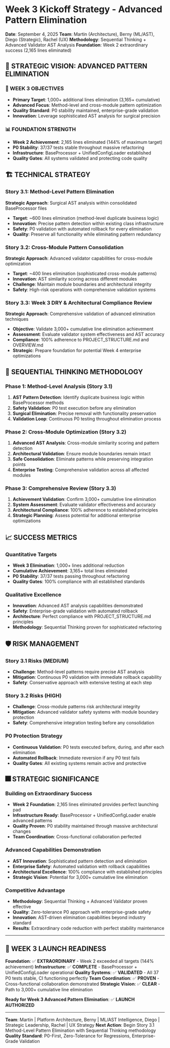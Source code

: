 # Week 3 Kickoff Strategy - Advanced Pattern Elimination

**Date**: September 4, 2025
**Team**: Martin (Architecture), Berny (ML/AST), Diego (Strategic), Rachel (UX)
**Methodology**: Sequential Thinking + Advanced Validator AST Analysis
**Foundation**: Week 2 extraordinary success (2,165 lines eliminated)

## 🚀 **STRATEGIC VISION: ADVANCED PATTERN ELIMINATION**

### **🎯 WEEK 3 OBJECTIVES**
- **Primary Target**: 1,000+ additional lines elimination (3,165+ cumulative)
- **Advanced Focus**: Method-level and cross-module pattern optimization
- **Quality Standard**: P0 stability maintained, enterprise-grade validation
- **Innovation**: Leverage sophisticated AST analysis for surgical precision

### **📊 FOUNDATION STRENGTH**
- **Week 2 Achievement**: 2,165 lines eliminated (144% of maximum target)
- **P0 Stability**: 37/37 tests stable throughout massive refactoring
- **Infrastructure**: BaseProcessor + UnifiedConfigLoader established
- **Quality Gates**: All systems validated and protecting code quality

## 🏗️ **TECHNICAL STRATEGY**

### **Story 3.1: Method-Level Pattern Elimination**
**Strategic Approach**: Surgical AST analysis within consolidated BaseProcessor files
- **Target**: ~600 lines elimination (method-level duplicate business logic)
- **Innovation**: Precise pattern detection within existing class infrastructure
- **Safety**: P0 validation with automated rollback for every elimination
- **Quality**: Preserve all functionality while eliminating pattern redundancy

### **Story 3.2: Cross-Module Pattern Consolidation**
**Strategic Approach**: Advanced validator capabilities for cross-module optimization
- **Target**: ~400 lines elimination (sophisticated cross-module patterns)
- **Innovation**: AST similarity scoring across different modules
- **Challenge**: Maintain module boundaries and architectural integrity
- **Safety**: High-risk operations with comprehensive validation systems

### **Story 3.3: Week 3 DRY & Architectural Compliance Review**
**Strategic Approach**: Comprehensive validation of advanced elimination techniques
- **Objective**: Validate 3,000+ cumulative line elimination achievement
- **Assessment**: Evaluate validator system effectiveness and AST accuracy
- **Compliance**: 100% adherence to PROJECT_STRUCTURE.md and OVERVIEW.md
- **Strategic**: Prepare foundation for potential Week 4 enterprise optimizations

## 🧠 **SEQUENTIAL THINKING METHODOLOGY**

### **Phase 1: Method-Level Analysis (Story 3.1)**
1. **AST Pattern Detection**: Identify duplicate business logic within BaseProcessor methods
2. **Safety Validation**: P0 test execution before any elimination
3. **Surgical Elimination**: Precise removal with functionality preservation
4. **Validation Loop**: Continuous P0 testing throughout elimination process

### **Phase 2: Cross-Module Optimization (Story 3.2)**
1. **Advanced AST Analysis**: Cross-module similarity scoring and pattern detection
2. **Architectural Validation**: Ensure module boundaries remain intact
3. **Safe Consolidation**: Eliminate patterns while preserving integration points
4. **Enterprise Testing**: Comprehensive validation across all affected modules

### **Phase 3: Comprehensive Review (Story 3.3)**
1. **Achievement Validation**: Confirm 3,000+ cumulative line elimination
2. **System Assessment**: Evaluate validator effectiveness and accuracy
3. **Architectural Compliance**: 100% adherence to established principles
4. **Strategic Planning**: Assess potential for additional enterprise optimizations

## 📈 **SUCCESS METRICS**

### **Quantitative Targets**
- **Week 3 Elimination**: 1,000+ lines additional reduction
- **Cumulative Achievement**: 3,165+ total lines eliminated
- **P0 Stability**: 37/37 tests passing throughout refactoring
- **Quality Gates**: 100% compliance with all established standards

### **Qualitative Excellence**
- **Innovation**: Advanced AST analysis capabilities demonstrated
- **Safety**: Enterprise-grade validation with automated rollback
- **Architecture**: Perfect compliance with PROJECT_STRUCTURE.md principles
- **Methodology**: Sequential Thinking proven for sophisticated refactoring

## 🛡️ **RISK MANAGEMENT**

### **Story 3.1 Risks (MEDIUM)**
- **Challenge**: Method-level patterns require precise AST analysis
- **Mitigation**: Continuous P0 validation with immediate rollback capability
- **Safety**: Conservative approach with extensive testing at each step

### **Story 3.2 Risks (HIGH)**
- **Challenge**: Cross-module patterns risk architectural integrity
- **Mitigation**: Advanced validator safety systems with module boundary protection
- **Safety**: Comprehensive integration testing before any consolidation

### **P0 Protection Strategy**
- **Continuous Validation**: P0 tests executed before, during, and after each elimination
- **Automated Rollback**: Immediate reversion if any P0 test fails
- **Quality Gates**: All existing systems remain active and protective

## 🎆 **STRATEGIC SIGNIFICANCE**

### **Building on Extraordinary Success**
- **Week 2 Foundation**: 2,165 lines eliminated provides perfect launching pad
- **Infrastructure Ready**: BaseProcessor + UnifiedConfigLoader enable advanced patterns
- **Quality Proven**: P0 stability maintained through massive architectural changes
- **Team Coordination**: Cross-functional collaboration perfected

### **Advanced Capabilities Demonstration**
- **AST Innovation**: Sophisticated pattern detection and elimination
- **Enterprise Safety**: Automated validation with rollback capabilities
- **Architectural Excellence**: 100% compliance with established principles
- **Strategic Vision**: Potential for 3,000+ cumulative line elimination

### **Competitive Advantage**
- **Methodology**: Sequential Thinking + Advanced Validator proven effective
- **Quality**: Zero-tolerance P0 approach with enterprise-grade safety
- **Innovation**: AST-driven elimination capabilities beyond industry standard
- **Results**: Extraordinary code reduction with perfect stability maintenance

---

## 🚀 **WEEK 3 LAUNCH READINESS**

**Foundation**: ✅ **EXTRAORDINARY** - Week 2 exceeded all targets (144% achievement)
**Infrastructure**: ✅ **COMPLETE** - BaseProcessor + UnifiedConfigLoader operational
**Quality Systems**: ✅ **VALIDATED** - All 37 P0 tests stable, CI functioning perfectly
**Team Coordination**: ✅ **PROVEN** - Cross-functional collaboration demonstrated
**Strategic Vision**: ✅ **CLEAR** - Path to 3,000+ cumulative line elimination

**Ready for Week 3 Advanced Pattern Elimination**: ✅ **LAUNCH AUTHORIZED**

---

**Team**: Martin | Platform Architecture, Berny | ML/AST Intelligence, Diego | Strategic Leadership, Rachel | UX Strategy
**Next Action**: Begin Story 3.1 Method-Level Pattern Elimination with Sequential Thinking methodology
**Quality Standard**: P0-First, Zero-Tolerance for Regressions, Enterprise-Grade Validation
